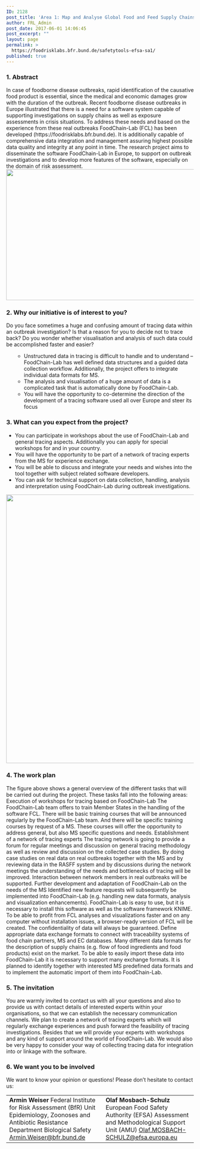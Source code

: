 ```yaml
---
ID: 2128
post_title: 'Area 1: Map and Analyse Global Food and Feed Supply Chains'
author: FRL_Admin
post_date: 2017-06-01 14:06:45
post_excerpt: ""
layout: page
permalink: >
  https://foodrisklabs.bfr.bund.de/safetytools-efsa-sa1/
published: true
---
```

<h3>1. Abstract</h3>
In case of foodborne disease outbreaks, rapid identification of the causative food product is essential, since the medical and economic damages grow with the duration of the outbreak. Recent foodborne disease outbreaks in Europe illustrated that there is a need for a software system capable of supporting investigations on supply chains as well as exposure assessments in crisis situations. To address these needs and based on the experience from these real outbreaks FoodChain-Lab (FCL) has been developed (https://foodrisklabs.bfr.bund.de). It is additionally capable of comprehensive data integration and management assuring highest possible data quality and integrity at any point in time.
The research project aims to disseminate the software FoodChain-Lab in Europe, to support on outbreak investigations and to develop more features of the software, especially on the domain of risk assessment.

<img class="aligncenter wp-image-2149 size-large" src="https://foodrisklabs.bfr.bund.de/wp-content/uploads/2017/06/FCL_Mac-Grafik_klein-1024x544.png" alt="" width="660" height="351" />
<h3>2. Why our initiative is of interest to you?</h3>
Do you face sometimes a huge and confusing amount of tracing data within an outbreak investigation? Is that a reason for you to decide not to trace back? Do you wonder whether visualisation and analysis of such data could be accomplished faster and easier?
<ul>
 	<li style="list-style-type: none;">
<ul>
 	<li>Unstructured data in tracing is difficult to handle and to understand – FoodChain-Lab has well defined data structures and a guided data collection workflow. Additionally, the project offers to integrate individual data formats for MS.</li>
 	<li>The analysis and visualisation of a huge amount of data is a complicated task that is automatically done by FoodChain-Lab.</li>
 	<li>You will have the opportunity to co-determine the direction of the development of a tracing software used all over Europe and steer its focus</li>
</ul>
</li>
</ul>
<h3>3. What can you expect from the project?</h3>
<ul>
 	<li>You can participate in workshops about the use of FoodChain-Lab and general tracing aspects. Additionally you can apply for special workshops for and in your country.</li>
 	<li>You will have the opportunity to be part of a network of tracing experts from the MS for experience exchange.</li>
 	<li>You will be able to discuss and integrate your needs and wishes into the tool together with subject related software developers.</li>
 	<li>You can ask for technical support on data collection, handling, analysis and interpretation using FoodChain-Lab during outbreak investigations.</li>
</ul>
<img class="aligncenter wp-image-2150 size-full" src="https://foodrisklabs.bfr.bund.de/wp-content/uploads/2017/06/EFSA-Kooperation-Grafik-Flyer.png" alt="" width="960" height="720" />
<h3>4. The work plan</h3>
The figure above shows a general overview of the different tasks that will be carried out during the project. These tasks fall into the following areas:
Execution of workshops for tracing based on FoodChain-Lab
The FoodChain-Lab team offers to train Member States in the handling of the software FCL. There will be basic training courses that will be announced regularly by the FoodChain-Lab team.
And there will be specific training courses by request of a MS. These courses will offer the opportunity to address general, but also MS specific questions and needs.
Establishment of a network of tracing experts
The tracing network is going to provide a forum for regular meetings and discussion on general tracing methodology as well as review and discussion on the collected case studies. By doing case studies on real data on real outbreaks together with the MS and by reviewing data in the RASFF system and by discussions during the network meetings the understanding of the needs and bottlenecks of tracing will be improved. Interaction between network members in real outbreaks will be supported.
Further development and adaptation of FoodChain-Lab on the needs of the MS
Identified new feature requests will subsequently be implemented into FoodChain-Lab (e.g. handling new data formats, analysis and visualization enhancements).
FoodChain-Lab is easy to use, but it is necessary to install this software as well as the software framework KNIME. To be able to profit from FCL analyses and visualizations faster and on any computer without installation issues, a browser-ready version of FCL will be created. The confidentiality of data will always be guaranteed.
Define appropriate data exchange formats to connect with traceability systems of food chain partners, MS and EC databases.
Many different data formats for the description of supply chains (e.g. flow of food ingredients and food products) exist on the market. To be able to easily import these data into FoodChain-Lab it is necessary to support many exchange formats. It is planned to identify together with interested MS predefined data formats and to implement the automatic import of them into FoodChain-Lab.
<h3>5. The invitation</h3>
You are warmly invited to contact us with all your questions and also to provide us with contact details of interested experts within your organisations, so that we can establish the necessary communication channels. We plan to create a network of tracing experts which will regularly exchange experiences and push forward the feasibility of tracing investigations. Besides that we will provide your experts with workshops and any kind of support around the world of FoodChain-Lab. We would also be very happy to consider your way of collecting tracing data for integration into or linkage with the software.
<h3>6. We want you to be involved</h3>
We want to know your opinion or questions!
Please don’t hesitate to contact us:
<table style="height: 216px;" width="653">
<tbody>
<tr>
<td><strong>Armin Weiser</strong>
Federal Institute for Risk Assessment
(BfR)
Unit Epidemiology, Zoonoses and Antibiotic Resistance
Department Biological Safety
<a href="mailto:Armin.Weiser@bfr.bund.de">Armin.Weiser@bfr.bund.de</a></td>
<td><strong>Olaf Mosbach-Schulz</strong>
European Food Safety Authority
(EFSA)
Assessment and Methodological
Support Unit (AMU)
<a href="mailto:Olaf.MOSBACH-SCHULZ@efsa.europa.eu">Olaf.MOSBACH-SCHULZ@efsa.europa.eu</a></td>
</tr>
</tbody>
</table>